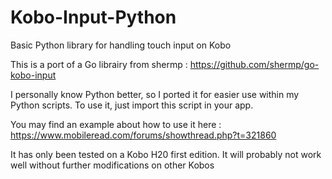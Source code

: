 # Kobo-Input-Python
Basic Python library for handling touch input on Kobo


This is a port of a Go librairy from shermp : 
https://github.com/shermp/go-kobo-input

I personally know Python better, so I ported it for easier use within my Python scripts.
To use it, just import this script in your app.

You may find an example about how to use it here : 
https://www.mobileread.com/forums/showthread.php?t=321860

It has only been tested on a Kobo H20 first edition. It will probably not work well without further modifications on other Kobos
